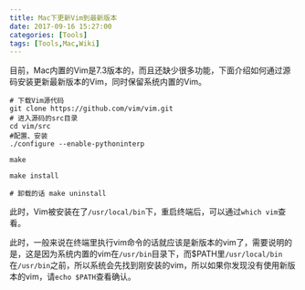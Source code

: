 ```yaml
---
title: Mac下更新Vim到最新版本
date: 2017-09-16 15:27:00
categories: [Tools]
tags: [Tools,Mac,Wiki]
---
```


目前，Mac内置的Vim是7.3版本的，而且还缺少很多功能，下面介绍如何通过源码安装更新最新版本的Vim，同时保留系统内置的Vim。

```shell
# 下载Vim源代码
git clone https://github.com/vim/vim.git
# 进入源码的src目录
cd vim/src
#配置、安装
./configure --enable-pythoninterp 

make

make install

# 卸载的话 make uninstall
```
  
此时，Vim被安装在了`/usr/local/bin`下，重启终端后，可以通过`which vim`查看。
  
此时，一般来说在终端里执行vim命令的话就应该是新版本的vim了，需要说明的是，这是因为系统内置的vim在`/usr/bin`目录下，而$PATH里`/usr/local/bin`在`/usr/bin`之前，所以系统会先找到刚安装的vim，所以如果你发现没有使用新版本的vim，请`echo $PATH`查看确认。

